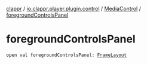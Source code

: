 [clappr](../../index.md) / [io.clappr.player.plugin.control](../index.md) / [MediaControl](index.md) / [foregroundControlsPanel](./foreground-controls-panel.md)

# foregroundControlsPanel

`open val foregroundControlsPanel: `[`FrameLayout`](https://developer.android.com/reference/android/widget/FrameLayout.html)